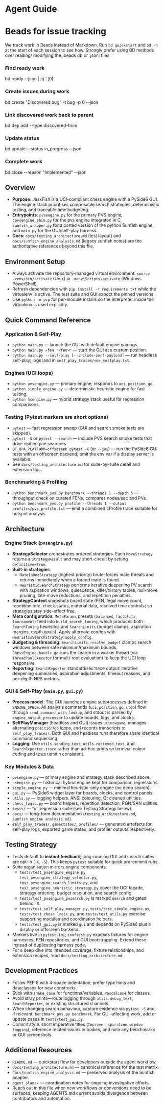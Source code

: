 # Agent Guide

# Beads for issue tracking
We track work in Beads instead of Markdown. Run `bd quickstart` and `bd -h` at the start of each session to see how. Strongly prefer using BD methods over reading/ modifying the .beads db or .jsonl files.

### Find ready work
bd ready --json | jq '.[0]'

### Create issues during work
bd create "Discovered bug" -t bug -p 0 --json

### Link discovered work back to parent
bd dep add <new-id> <parent-id> --type discovered-from

### Update status
bd update <issue-id> --status in_progress --json

### Complete work
bd close <issue-id> --reason "Implemented" --json

## Overview
- **Purpose**: JaskFish is a UCI-compliant chess engine with a PySide6 GUI. The
  engine stack prioritises composable search strategies, deterministic testing,
  and traceable time budgeting.
- **Entrypoints**: `pvsengine.py` for the primary PVS engine, `cpvsengine_shim.py`
  for the pvs engine integrated in C, `sunfish_wrapper.py` for a ported version of the python Sunfish engine, and `main.py` for the GUI/self-play harness.
- **Docs**: `docs/testing_architecture.md` (test layout) and
  `docs/sunfish_engine_analysis.md` (legacy sunfish notes) are the authoritative
  references beyond this file.

## Environment Setup
- Always activate the repository-managed virtual environment: `source .venv/bin/activate`
  (Unix) or `.venv\Scripts\activate` (Windows PowerShell).
- Refresh dependencies with `pip install -r requirements.txt` while the virtualenv
  is active. The test suite and GUI expect the pinned versions.
- Use `python -m pip` for per-module installs so the interpreter inside the
  virtualenv is used explicitly.

## Quick Command Reference

### Application & Self-Play
- `python main.py` — launch the GUI with default engine pairings.
- `python main.py -fen "<fen>"` — start the GUI at a custom position.
- `python main.py --self-play [--include-perf-payload]` — run headless self-play;
  logs land in `self_play_traces/<n>_selfplay.txt`.

### Engines (UCI loops)
- `python pvsengine.py` — primary engine; responds to `uci`, `position`, `go`.
- `python simple_engine.py` — deterministic heuristic engine for fast testing.
- `python hsengine.py` — hybrid strategy stack useful for regression comparisons.

### Testing (Pytest markers are short options)
- `pytest` — fast regression sweep (GUI and search smoke tests are skipped).
- `pytest -S` or `pytest --search` — include PVS search smoke tests that drive
  real engine searches.
- `QT_QPA_PLATFORM=offscreen pytest -G` (or `--gui`) — run the PySide6 GUI tests
  with an offscreen backend; omit the env var if a display server is available.
- See `docs/testing_architecture.md` for suite-by-suite detail and extension tips.

### Benchmarking & Profiling
- `python benchmark_pvs.py benchmark --threads 1 --depth 5` — throughput check on
  curated FENs; compares nodes/sec and PVs.
- `python benchmark_pvs.py profile --threads 1 --output profiles/pvs_profile.txt`
  — emit a combined cProfile trace suitable for hotspot analysis.

## Architecture

### Engine Stack (`pvsengine.py`)
- **StrategySelector** orchestrates ordered strategies. Each `MoveStrategy`
  returns a `StrategyResult` and may short-circuit by setting `definitive=True`.
- **Built-in strategies**:
  - `MateInOneStrategy` (highest priority) brute-forces mate threats and returns
    immediately when a forced mate is found.
  - `HeuristicSearchStrategy` performs iterative deepening PV search with
    aspiration windows, quiescence, killer/history tables, null-move pruning,
    late-move reductions, and repetition penalties.
- **StrategyContext** snapshots board state (FEN, legal move count, repetition
  info, check status, material data, resolved time controls) so strategies stay
  side-effect free.
- **Meta configuration**: `MetaParams` presets (`balanced`, `fastblitz`,
  `tournament`) feed into `build_search_tuning`, which produces both `SearchTuning`
  heuristics and `SearchLimits` (budget clamps, aspiration margins, depth goals).
  Apply alternate configs with `HeuristicSearchStrategy.apply_config`.
- **Budgeting & threading**: `SearchLimits.resolve_budget` clamps search windows
  between safe minimum/maximum bounds. `ChessEngine.handle_go` runs the search in a
  worker thread (via `ThreadPoolExecutor` for multi-root evaluation) to keep the
  UCI loop responsive.
- **Reporting**: `SearchReporter` standardises trace output: iterative deepening
  summaries, aspiration adjustments, timeout reasons, and per-depth NPS metrics.

### GUI & Self-Play (`main.py`, `gui.py`)
- **Process model**: The GUI launches engine subprocesses defined in `ENGINE_SPECS`.
  All analysis commands (`uci`, `position`, `go`, `stop`) flow through
  `send_command_with_lookup`, and stdout is parsed by `engine_output_processor`
  to update boards, logs, and clocks.
- **SelfPlayManager** (headless and GUI) issues `ucinewgame`, manages alternating
  `position`/`go` loops, and records transcripts to `self_play_traces/`. Both GUI
  and headless runs therefore share identical command sequencing.
- **Logging**: Use `utils.sending_text`, `utils.recieved_text`, and
  `SearchReporter.trace` rather than ad-hoc prints so terminal colour coding and
  tests remain consistent.

### Key Modules & Data
- `pvsengine.py` — primary engine and strategy stack described above.
- `hsengine.py` — historical hybrid engine kept for comparison regressions.
- `simple_engine.py` — minimal heuristic-only engine (no deep search).
- `gui.py` — PySide6 widget layer for boards, clocks, and control panels.
- `utils.py` — logging helpers, ANSI colouring, Qt cleanup utilities.
- `chess_logic.py` — board helpers, repetition detection, PGN/SAN utilities.
- `tests/` — full regression suite (see Testing Strategy below).
- `docs/` — long-form documentation (`testing_architecture.md`,
  `sunfish_engine_analysis.md`).
- `self_play_traces/`, `gamestates/`, `profiles/` — generated artefacts for
  self-play logs, exported game states, and profiler outputs respectively.

## Testing Strategy
- Tests default to **instant feedback**; long-running GUI and search suites are
  opt-in (`-G`, `-S`). This keeps `pytest` suitable for quick pre-commit runs.
- Suite organisation mirrors engine components:
  - `tests/test_pvsengine_engine.py`, `test_pvsengine_strategy_selector.py`,
    `test_pvsengine_search_limits.py`, and `test_pvsengine_heuristic_strategy.py`
    cover the UCI façade, strategy ordering, budget resolution, and search config.
  - `tests/test_pvsengine_pvsearch.py` is marked `search` and gated behind `-S`.
  - `tests/test_self_play_manager.py`, `tests/test_simple_engine.py`,
    `tests/test_chess_logic.py`, and `tests/test_utils.py` exercise supporting
    modules and coordination helpers.
  - `tests/test_gui.py` is marked `gui` and depends on PySide6 plus a display or
    offscreen backend.
- Markers live in `pytest.ini`; `conftest.py` exposes fixtures for engine harnesses,
  FEN repositories, and GUI bootstrapping. Extend these instead of duplicating
  harness code.
- For a deep dive into intended coverage, fixture relationships, and extension
  recipes, read `docs/testing_architecture.md`.

## Development Practices
- Follow PEP 8 with 4-space indentation; prefer type hints and dataclasses for
  new constructs.
- Stick with `snake_case` for functions/variables, `PascalCase` for classes.
- Avoid stray prints—route logging through `utils.debug_text`, `SearchReporter`,
  or existing structured channels.
- When changing search behaviour, capture evidence via `pytest -S` and, if
  relevant, `benchmark_pvs.py benchmark`. For GUI-affecting work, add or update
  cases in `tests/test_gui.py`.
- Commit style: short imperative titles (`Improve aspiration window logging`),
  reference related issues in bodies, and note any benchmarks or GUI screenshots.

## Additional Resources
- `README.md` — quickstart flow for developers outside the agent workflow.
- `docs/testing_architecture.md` — canonical reference for the test matrix.
- `docs/sunfish_engine_analysis.md` — preserved analysis of the Sunfish adapter.
- `agent_plans/` — coordination notes for ongoing investigative efforts.
- Reach out in this file when new workflows or conventions need to be surfaced;
  keeping AGENTS.md current avoids divergence between contributors and automation.

